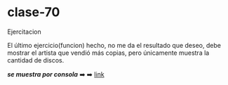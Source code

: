 # clase-70
Ejercitacion

El último ejercicio(funcion) hecho, no me da el resultado que deseo, debe mostrar el artista que vendió más copias, pero únicamente muestra la cantidad de discos.

***se muestra por consola*** ➡️ ➡️
[link](https://rosalybt.github.io/clase-70/)
